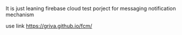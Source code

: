 It is just leaning firebase cloud test porject for messaging notification mechanism

use link https://griva.github.io/fcm/
